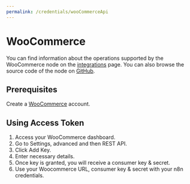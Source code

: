 ```yaml
---
permalink: /credentials/wooCommerceApi
---
```


# WooCommerce

You can find information about the operations supported by the WooCommerce node on the [integrations](https://n8n.io/integrations/n8n-nodes-base.wooCommerce) page. You can also browse the source code of the node on [GitHub](https://github.com/n8n-io/n8n/tree/master/packages/nodes-base/nodes/WooCommerce).


## Prerequisites

Create a [WooCommerce](https://woocommerce.com/) account.

## Using Access Token

1. Access your WooCommerce dashboard.
2. Go to Settings, advanced and then REST API.
3. Click Add Key.
4. Enter necessary details.
5. Once key is granted, you will receive a consumer key & secret.
6. Use your Woocommerce URL, consumer key & secret with your n8n credentials.
